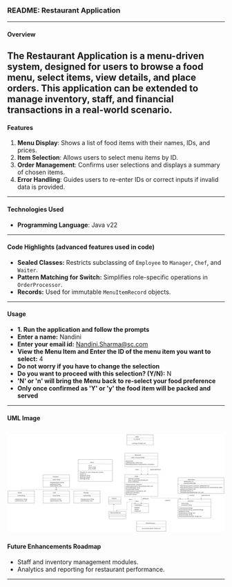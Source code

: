 ### README: Restaurant Application

---

#### **Overview**
The Restaurant Application is a menu-driven system, designed for users to browse a food menu, select items, view details, and place orders. This application can be extended to manage inventory, staff, and financial transactions in a real-world scenario.
---

#### **Features**
1. **Menu Display**: Shows a list of food items with their names, IDs, and prices.
2. **Item Selection**: Allows users to select menu items by ID.
3. **Order Management**: Confirms user selections and displays a summary of chosen items.
4. **Error Handling**: Guides users to re-enter IDs or correct inputs if invalid data is provided.
---

#### **Technologies Used**
- **Programming Language**: Java v22
---

#### **Code Highlights (advanced features used in code)**
- **Sealed Classes:** Restricts subclassing of `Employee` to `Manager`, `Chef`, and `Waiter`.
- **Pattern Matching for Switch:** Simplifies role-specific operations in `OrderProcessor`.
- **Records:** Used for immutable `MenuItemRecord` objects.
---

#### **Usage**
- **1. Run the application and follow the prompts**
- **Enter a name:** Nandini  
- **Enter your email id:** Nandini.Sharma@sc.com
- **View the Menu Item and Enter the ID of the menu item you want to select:** 4
- **Do not worry if you have to change the selection**
- **Do you want to proceed with this selection? (Y/N):** N
- **'N' or 'n' will bring the Menu back to re-select your food preference** 
- **Only once confirmed as 'Y' or 'y' the food item will be packed and served**
---

#### **UML Image**
![Menu Screenshot](./Drawing.png)
---

#### **Future Enhancements Roadmap**
- Staff and inventory management modules.
- Analytics and reporting for restaurant performance.
--- 
